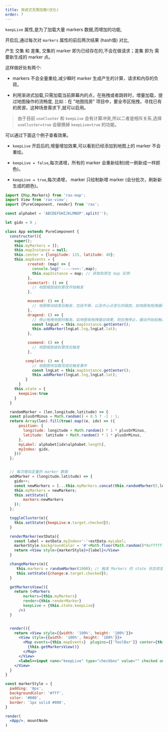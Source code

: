 ```yaml
---
title: 渐进式无限加载(优化)
order: 7
---
```


`keepLive` 属性,是为了加载大量 markers 数据,而增加的功能,

开启后,通过每次对 `markers` 属性的前后两次结果 (hash值) 对比,

产生 交集 和 差集, 交集的 marker 即为已经存在的,不会在做请求；差集 即为 需要新生成的 marker 点。

这样做好处有两个:

- markers 不会全量重绘,减少瞬时 marker 生成产生的计算，请求和内存的负荷。

- 利用渐进式加载,只需加载当前屏幕内的点，在拖拽或者跳转时，增量加载，提过地图操作的流畅度, 比如：在 "地图找房" 项目中，要全市区拖拽，寻找已有的房源，这种场景需求下,就可以启用。

> 由于目前 `useCluster` 和 `keepLive` 会有计算冲突,所以二者是相斥关系,选择 `useCluster=true` 会替换掉 `keepLive=true` 的功能。


可以通过下面这个例子查看效果。

+ `keepLive` 开启后的,增量增加效果,可以看到已经添加到地图上的 marker 不会重绘。

+ `keepLive = false`,每次递增，所有的 marker 会重新绘制(统一刷新成一样颜色)。

+ `keepLive = true`,每次递增， marker 只绘制新增 marker (会分批次，刷新新生成的颜色)。



```jsx
import {Map,Markers} from 'rax-map';
import View from 'rax-view';
import {PureComponent, render} from 'rax';

const alphabet = 'ABCDEFGHIJKLMNOP'.split('');

let gidx = 0 ;

class App extends PureComponent {
  constructor(){
    super();
    this.myMarkers = [];
    this.mapInstance = null;
    this.center = {longitude: 115, latitude: 40};
    this.mapEvents = {
          created: (map) => {
            console.log('----->>>:',map);
            this.mapInstance = map; // 获取到原生 map 实例
          },
          zoomstart: () => {
            // 地图缩放级别更改开始触发
          },

          moveend: () => {
            // 地图移动结束后触发，包括平移，以及中心点变化的缩放。如地图有拖拽缓动效果，则在缓动结束后触发
          },
          dragend: () => {
            // 停止拖拽地图时触发。如地图有拖拽缓动效果，则在拽停止，缓动开始前触发
            const lngLat = this.mapInstance.getCenter();
            this.addMarker(lngLat.lng,lngLat.lat);
          },

          zoomend: () => {
            // 地图缩放级别更改后触发
          },

         complete: () => {
            // 地图图块加载完成后触发事件
            const lngLat = this.mapInstance.getCenter();
            this.addMarker(lngLat.lng,lngLat.lat);
         }
      }
    this.state = {
      keepLive:true
    }
  }

  randomMarker = (len,longitude,latitude) => {
  const plusOrMinus = Math.random() < 0.5 ? -1 : 1;
  return Array(len).fill(true).map((e, idx) => ({
      position: {
        longitude: longitude + Math.random() * 1 * plusOrMinus,
        latitude: latitude + Math.random() * 1 * plusOrMinus,
      },
      myLabel: alphabet[idx%alphabet.length],
      myIndex: gidx,
    }))
  };


  // 每次增加定量的 marker 数据
  addMarker = (longitude,latitude) => {
    gidx++;
    const newMarkers = [...this.myMarkers.concat(this.randomMarker(5,longitude,latitude))];
    this.myMarkers = newMarkers;
    this.setState({
        markers:newMarkers
    });
  };

  toggleCluster(e){
    this.setState({keepLive:e.target.checked});
  }

  renderMarker(extData){
    const label = extData.myIndex+'-'+extData.myLabel;
    markerStyle.backgroundColor = '#'+Math.floor(Math.random()*0xffffff).toString(16);
    return <View style={markerStyle}>{label}</View>
  }

  changeMarkers(e){
     this.markers = randomMarker(1000); // 触发 Markers 的 state 状态改变
     this.setState({change:e.target.checked});
  }

  getMarkersView(){
    return (<Markers
        markers={this.myMarkers}
        render={this.renderMarker}
        keepLive = {this.state.keepLive}
      />)
  }


  render(){
    return <View style={{width: '100%', height: '100%'}}>
      <View style={{width: '100%', height: '100%'}}>
        <Map events={this.mapEvents}  plugins={['ToolBar']} center={this.center} zoom={8}>
          {this.getMarkersView()}
        </Map>
      </View>
      <label><input name="keepLive" type="checkbox" value="" checked onClick={ (e) => { this.toggleCluster(e) } }/> keepLive : {String(this.state.keepLive)} </label>
    </View>
  }
}

const markerStyle = {
  padding: '8px',
  backgroundColor: '#fff',
  color: '#000',
  border: '1px solid #000',
}

render(
  <App/>, mountNode
)
```

